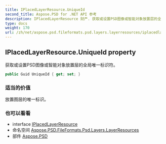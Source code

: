 ```yaml
---
title: IPlacedLayerResource.UniqueId
second_title: Aspose.PSD for .NET API 参考
description: IPlacedLayerResource 财产. 获取或设置PSD图像或智能对象放置层的全局唯一标识符
type: docs
weight: 170
url: /zh/net/aspose.psd.fileformats.psd.layers.layerresources/iplacedlayerresource/uniqueid/
---
```

## IPlacedLayerResource.UniqueId property

获取或设置PSD图像或智能对象放置层的全局唯一标识符。

```csharp
public Guid UniqueId { get; set; }
```

### 适当的价值

放置图层的唯一标识。

### 也可以看看

* interface [IPlacedLayerResource](../)
* 命名空间 [Aspose.PSD.FileFormats.Psd.Layers.LayerResources](../../iplacedlayerresource/)
* 部件 [Aspose.PSD](../../../)


